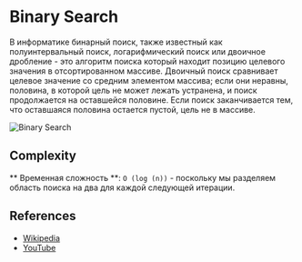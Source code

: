 # Binary Search

В информатике бинарный поиск, также известный как полуинтервальный
поиск, логарифмический поиск или двоичное дробление - это алгоритм поиска
который находит позицию целевого значения в отсортированном
массиве. Двоичный поиск сравнивает целевое значение со средним
элементом массива; если они неравны, половина, в которой
цель не может лежать устранена, и поиск продолжается
на оставшейся половине. Если поиск
заканчивается тем, что оставшаяся половина остается пустой, цель не
в массиве.

![Binary Search](https://upload.wikimedia.org/wikipedia/commons/8/83/Binary_Search_Depiction.svg)

## Complexity

** Временная сложность **: `O (log (n))` - поскольку мы разделяем область поиска на два для каждой
следующей итерации.

## References

- [Wikipedia](https://en.wikipedia.org/wiki/Binary_search_algorithm)
- [YouTube](https://www.youtube.com/watch?v=P3YID7liBug&index=29&list=PLLXdhg_r2hKA7DPDsunoDZ-Z769jWn4R8)
